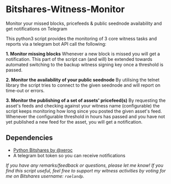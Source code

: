 # Bitshares-Witness-Monitor
Monitor your missed blocks, pricefeeds &amp; public seednode availability and get notifications on Telegram

This python3 script provides the monitoring of 3 core witness tasks and reports via a telegram bot API call the following:

**1. Monitor missing blocks**
Whenever a new block is missed you will get a notification. This part of the script can (and will) be extended towards automated switching to the backup witness signing key once a threshold is passed. 

**2. Monitor the availability of your public seednode**
By utilising the telnet library the script tries to connect to the given seednode and will report on time-out or errors. 

**3. Monitor the publishing of a set of assets' pricefeed(s)**
By requesting the asset's feeds and checking against your witness name (configurable) the script keeps monitoring how long since you posted the given asset's feed. Whenever the configurable threshold in hours has passed and you have not yet published a new feed for the asset, you will get a notification. 

## Dependencies 
- [Python Bitshares by @xeroc](https://github.com/xeroc/python-bitshares/)
- A telegram bot token so you can receive notifications 

*If you have any remarks/feedback or questions, please let me know! If you find this script useful, feel free to support my witness activities by voting for me on Bitshares username: `roelandp`.*
